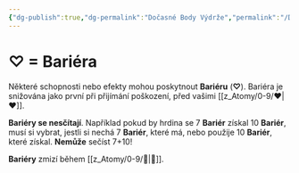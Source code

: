 ```yaml
---
{"dg-publish":true,"dg-permalink":"Dočasné Body Výdrže","permalink":"/Dočasné Body Výdrže/"}
---
```


# ♡ = Bariéra
Některé schopnosti nebo efekty mohou poskytnout **Bariéru** (**♡**). Bariéra je snižována jako první při přijímání poškození, před vašimi [[z_Atomy/0-9/❤\|❤]]. 

**Bariéry se nesčítají**. Například pokud by hrdina se 7 **Bariér** získal 10 **Bariér**, musí si vybrat, jestli si nechá 7 **Bariér**, které má, nebo použije 10 **Bariér**, které získal. **Nemůže** sečíst 7+10! 

**Bariéry** zmizí během [[z_Atomy/0-9/🔋\|🔋]].